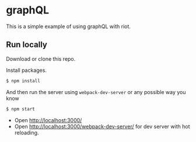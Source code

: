 # graphQL

This is a simple example of using graphQL with riot.

## Run locally

Download or clone this repo.

Install packages.

```bash
$ npm install
```
And then run the server using `webpack-dev-server` or any possible way you know

```bash
$ npm start
```

- Open [http://localhost:3000/](http://localhost:3000/)
- Open [http://localhost:3000/webpack-dev-server/](http://localhost:3000/webpack-dev-server/) for dev server with hot reloading.
